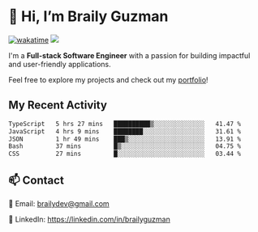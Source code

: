 # 👋 Hi, I’m Braily Guzman
[![wakatime](https://wakatime.com/badge/user/78b9a827-5162-4c58-9330-4ea970cf6de4.svg)](https://wakatime.com/@78b9a827-5162-4c58-9330-4ea970cf6de4)
![](https://komarev.com/ghpvc/?username=brailyguzman)

I'm a **Full-stack Software Engineer** with a passion for building impactful and user-friendly applications.

Feel free to explore my projects and check out my [portfolio](https://braily.dev)!


## My Recent Activity
<!--START_SECTION:waka-->

```txt
TypeScript   5 hrs 27 mins   ██████████▒░░░░░░░░░░░░░░   41.47 %
JavaScript   4 hrs 9 mins    ████████░░░░░░░░░░░░░░░░░   31.61 %
JSON         1 hr 49 mins    ███▒░░░░░░░░░░░░░░░░░░░░░   13.91 %
Bash         37 mins         █▒░░░░░░░░░░░░░░░░░░░░░░░   04.75 %
CSS          27 mins         █░░░░░░░░░░░░░░░░░░░░░░░░   03.44 %
```

<!--END_SECTION:waka-->

## 📫 Contact
📧 Email: brailydev@gmail.com

🔗 LinkedIn: https://linkedin.com/in/brailyguzman

